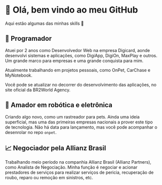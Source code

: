 # 👋 Olá, bem vindo ao meu GitHub

Aqui estão algumas das minhas skills 💪

## 💾 Programador

Atuei por 2 anos como Desenvolvedor Web na empresa Digicard, aonde desenvolvi sistemas e aplicações, como DigiApp, DigiOn, MaxPlay e outros. Um grande marco para empresas e uma grande conquista para mim. 

Atualmente trabalhando em projetos pessoais, como OnPet, CarChase e MyNotebook. 

Você pode se atualizar no decorrer do desenvolvimento das aplicações, no site oficial da BR2World Agency. 

## 🤖 Amador em robótica e eletrônica

Criando algo novo, como um rastreador para pets. Ainda uma ideia superficial, mas uma das primeiras empresas nacionais a prover este tipo de tecnologia. Não há data para lançamento, mas você pode acompanhar o desenrolar no repo `onpet`.

## 📈 Negociador pela Allianz Brasil

Trabalhando meio período na companhia Allianz Brasil (Allianz Partners), como Analista de Negociação. Minha função é negociar e acionar prestadores de serviços para realizar serviços de pericia, recuperação de roubo, reparo ou remoção em sinistros, etc.
